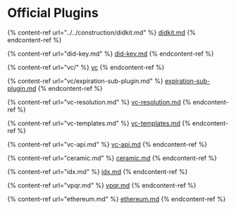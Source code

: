 # Official Plugins

{% content-ref url="../../construction/didkit.md" %}
[didkit.md](../../construction/didkit.md)
{% endcontent-ref %}

{% content-ref url="did-key.md" %}
[did-key.md](did-key.md)
{% endcontent-ref %}

{% content-ref url="vc/" %}
[vc](vc/)
{% endcontent-ref %}

{% content-ref url="vc/expiration-sub-plugin.md" %}
[expiration-sub-plugin.md](vc/expiration-sub-plugin.md)
{% endcontent-ref %}

{% content-ref url="vc-resolution.md" %}
[vc-resolution.md](vc-resolution.md)
{% endcontent-ref %}

{% content-ref url="vc-templates.md" %}
[vc-templates.md](vc-templates.md)
{% endcontent-ref %}

{% content-ref url="vc-api.md" %}
[vc-api.md](vc-api.md)
{% endcontent-ref %}

{% content-ref url="ceramic.md" %}
[ceramic.md](ceramic.md)
{% endcontent-ref %}

{% content-ref url="idx.md" %}
[idx.md](idx.md)
{% endcontent-ref %}

{% content-ref url="vpqr.md" %}
[vpqr.md](vpqr.md)
{% endcontent-ref %}

{% content-ref url="ethereum.md" %}
[ethereum.md](ethereum.md)
{% endcontent-ref %}
